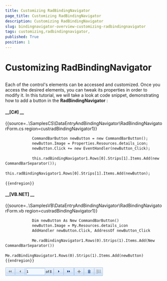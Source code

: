 ```yaml
---
title: Customizing RadBindingNavigator 
page_title: Customizing RadBindingNavigator 
description: Customizing RadBindingNavigator 
slug: bindingnavigator-overview-customizing-radbindingnavigator
tags: customizing,radbindingnavigator,
published: True
position: 1
---
```


# Customizing RadBindingNavigator 



## 

Each of the control's elements can be accessed and customized. Once you access the desired elements,
          you can tweak its properties in order to modify it. In this tutorial, we will take a look at code snippet,
          demonstrating how to add a button in the __RadBindingNavigator__ :
        

#### __[C#] __

{{source=..\SamplesCS\DataEntryAndBindingNavigator\RadBindingNavigatorForm.cs region=custradBindingNavigator1}}
	
	            CommandBarButton newButton = new CommandBarButton();
	            newButton.Image = Properties.Resources.details_icon;
	            newButton.Click += new EventHandler(newButton_Click);
	
	            this.radBindingNavigator1.Rows[0].Strips[1].Items.Add(new CommandBarSeparator());
	            this.radBindingNavigator1.Rows[0].Strips[1].Items.Add(newButton);
	
	{{endregion}}



#### __[VB.NET] __

{{source=..\SamplesVB\DataEntryAndBindingNavigator\RadBindingNavigatorForm.vb region=custradBindingNavigator1}}
	
	            Dim newButton As New CommandBarButton()
	            newButton.Image = My.Resources.details_icon
	            AddHandler newButton.Click, AddressOf newButton_Click
	
	            Me.radBindingNavigator1.Rows(0).Strips(1).Items.Add(New CommandBarSeparator())
	            Me.radBindingNavigator1.Rows(0).Strips(1).Items.Add(newButton)
	{{endregion}}

![bindingnavigator-overview-customizing-radbindingnavigator 001](images/bindingnavigator-overview-customizing-radbindingnavigator001.png)
